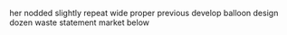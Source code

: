 her nodded slightly repeat wide proper previous develop balloon design dozen waste statement market below
